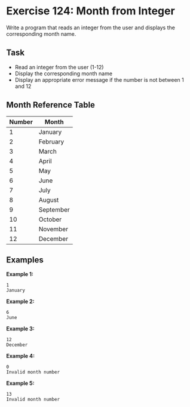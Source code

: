 # Exercise 124: Month from Integer

Write a program that reads an integer from the user and displays the corresponding month name.

## Task
- Read an integer from the user (1-12)
- Display the corresponding month name
- Display an appropriate error message if the number is not between 1 and 12

## Month Reference Table
| Number | Month     |
|--------|-----------|
| 1      | January   |
| 2      | February  |
| 3      | March     |
| 4      | April     |
| 5      | May       |
| 6      | June      |
| 7      | July      |
| 8      | August    |
| 9      | September |
| 10     | October   |
| 11     | November  |
| 12     | December  |

## Examples
**Example 1:**
```
1
January
```

**Example 2:**
```
6
June
```

**Example 3:**
```
12
December
```

**Example 4:**
```
0
Invalid month number
```

**Example 5:**
```
13
Invalid month number
```